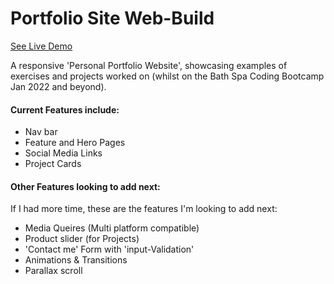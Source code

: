 # Portfolio Site Web-Build 

[See Live Demo](https://nazhudha.github.io/Portfolio-Web-Build/)

A responsive 'Personal Portfolio Website', showcasing examples of exercises and projects worked on (whilst on the Bath Spa Coding Bootcamp Jan 2022 and beyond).

#### Current Features include:
- Nav bar
- Feature and Hero Pages
- Social Media Links
- Project Cards

#### Other Features looking to add next:
If I had more time, these are the features I'm looking to add next:
- Media Queires (Multi platform compatible)
- Product slider (for Projects)
- 'Contact me' Form with 'input-Validation'
- Animations & Transitions
- Parallax scroll


